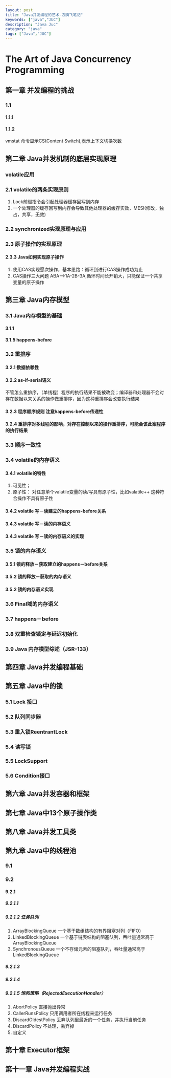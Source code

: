 ```yaml
---
layout: post
title: "Java并发编程的艺术-方腾飞笔记"
keywords: ["java","JUC"]
description: "Java Juc"
category: "java"
tags: ["Java","JUC"]
---
```


# The Art of Java Concurrency Programming

## 第一章 并发编程的挑战

### 1.1

#### 1.1.1

#### 1.1.2 
vmstat 命令显示CS(Content Switch),表示上下文切换次数

## 第二章 Java并发机制的底层实现原理

### volatile应用

### 2.1 volatile的两条实现原则
>
1. Lock前缀指令会引起处理器缓存回写到内存
2. 一个处理器的缓存回写到内存会导致其他处理器的缓存实效，MESI(修改，独占，共享，无效)

### 2.2 synchronized实现原理与应用

### 2.3 原子操作的实现原理

#### 2.3.3 Java如何实现原子操作
>
1. 使用CAS实现愿次操作，基本思路：循环到进行CAS操作成功为止
2. CAS操作三大问题 ABA-->1A-2B-3A,循环时间长开销大，只能保证一个共享变量的原子操作

## 第三章 Java内存模型

### 3.1 Java内存模型的基础

#### 3.1.1

#### 3.1.5 happens-before

### 3.2  重排序

#### 3.2.1 数据依赖性

#### 3.2.2 as-if-serial语义

不管怎么重排序，（单线程）程序的执行结果不能被改变；编译器和处理器不会对存在数据以来关系的操作做重排序，因为这种重排序会改变执行结果

#### 3.2.3 程序顺序规则  注意happens-before传递性

#### 3.2.4 重排序对多线程的影响，对存在控制以来的操作重排序，可能会该此案程序的执行结果

### 3.3  顺序一致性

### 3.4  volatile的内存语义

#### 3.4.1 volatile的特性
>
1. 可见性；
2. 原子性： 对任意单个valatile变量的读/写具有原子性，比如valatile++ 这种符合操作不具有原子性

#### 3.4.2 volatile 写－读建立的happens-before关系

#### 3.4.3 volatile 写－读的内存语义

#### 3.4.3 volatile 写－读的内存语义的实现

### 3.5  锁的内存语义

#### 3.5.1 锁的释放－获取建立的happens－before关系

#### 3.5.2 锁的释放－获取的内存语义

#### 3.5.2 锁的内存语义实现

### 3.6  Final域的内存语义

### 3.7  happens－before

### 3.8   双重检查锁定与延迟初始化

### 3.9  Java  内存模型综述（JSR-133）


## 第四章 Java并发编程基础

## 第五章 Java中的锁

### 5.1 Lock 接口

### 5.2 队列同步器

### 5.3 重入锁ReentrantLock

### 5.4 读写锁

### 5.5 LockSupport

### 5.6 Condition接口

## 第六章 Java并发容器和框架

## 第七章 Java中13个原子操作类

## 第八章 Java并发工具类

## 第九章 Java中的线程池

### 9.1
### 9.2
#### 9.2.1
##### 9.2.1.1
##### 9.2.1.2 任务队列
>
1. ArrayBlockingQueue 一个基于数组结构的有界阻塞对列（FIFO）
2. LinkedBlockingQueue 一个基于链表结构的阻塞队列，吞吐量通常高于ArrayBlockingQueue
3. SynchronousQueue  一个不存储元素的阻塞队列，吞吐量通常高于LinkedBlockingQueue
##### 9.2.1.3
##### 9.2.1.4
##### 9.2.1.5 饱和策略（RejectedExecutionHandler）
1. AbortPolicy 直接抛出异常
2. CallerRunsPolicy 只用调用者所在线程来运行任务
3. DiscardOldestPolicy 丢弃队列里最近的一个任务，并执行当前任务
4. DiscardPolicy 不处理，丢弃掉
5. 自定义


## 第十章 Executor框架

## 第十一章 Java并发编程实战

